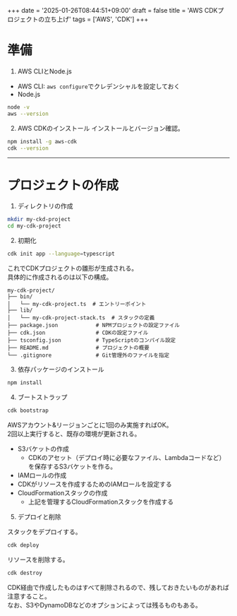 +++
date = '2025-01-26T08:44:51+09:00'
draft = false
title = 'AWS CDKプロジェクトの立ち上げ'
tags = ['AWS', 'CDK']
+++

# 準備
1. AWS CLIとNode.js
- AWS CLI: `aws configure`でクレデンシャルを設定しておく
- Node.js

```bash
node -v
aws --version
```

2. AWS CDKのインストール
インストールとバージョン確認。
```bash
npm install -g aws-cdk
cdk --version
```

---
# プロジェクトの作成
1. ディレクトリの作成
```bash
mkdir my-ckd-project
cd my-cdk-project
```

2. 初期化
```bash
cdk init app --language=typescript
```

これでCDKプロジェクトの雛形が生成される。  
具体的に作成されるのは以下の構成。

```
my-cdk-project/
├── bin/
│   └── my-cdk-project.ts  # エントリーポイント
├── lib/
│   └── my-cdk-project-stack.ts  # スタックの定義
├── package.json            # NPMプロジェクトの設定ファイル
├── cdk.json                # CDKの設定ファイル
├── tsconfig.json           # TypeScriptのコンパイル設定
├── README.md               # プロジェクトの概要
└── .gitignore              # Git管理外のファイルを指定
```

3. 依存パッケージのインストール
```bash
npm install
```

4. ブートストラップ
```bash
cdk bootstrap
```

AWSアカウント&リージョンごとに1回のみ実施すればOK。  
2回以上実行すると、既存の環境が更新される。

- S3バケットの作成
  - CDKのアセット（デプロイ時に必要なファイル、Lambdaコードなど）を保存するS3バケットを作る。
-  IAMロールの作成
  - CDKがリソースを作成するためのIAMロールを設定する
- CloudFormationスタックの作成
  - 上記を管理するCloudFormationスタックを作成する

5. デプロイと削除

スタックをデプロイする。
```bash
cdk deploy
```

リソースを削除する。
```bash
cdk destroy
```
CDK経由で作成したものはすべて削除されるので、残しておきたいものがあれば注意すること。  
なお、S3やDynamoDBなどのオプションによっては残るものもある。